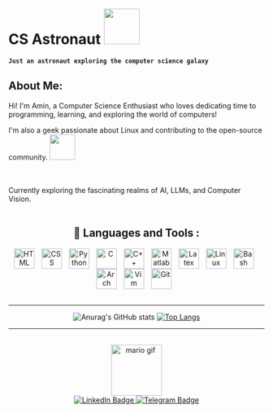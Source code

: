 <h1>
  CS Astronaut 
  <img src="https://media3.giphy.com/media/v1.Y2lkPTc5MGI3NjExcjE3aGE5ZXdiaTdiMXBpeTk5ZG5iZXY2NTB0MzFiaDVrYjNzZ2xyayZlcD12MV9pbnRlcm5hbF9naWZfYnlfaWQmY3Q9cw/gyr5H37A484WqdFXJ7/giphy.gif" width="70px"/>

</h1>

**`Just an astronaut exploring the computer science galaxy`**



<h2>
About Me:
</h2>

<div>

Hi! I'm Amin, a Computer Science Enthusiast who loves dedicating time to programming, learning, and exploring the world of computers! <br/>

I'm also a geek passionate about Linux and contributing to the open-source community. <img src="https://media.tenor.com/S61VCO73mOAAAAAj/linux-tux.gif" width="50px"/>
<div/>

<br/>
<br/>

<div>Currently exploring the fascinating realms of AI, LLMs, and Computer Vision.<div/>

<br/>



<div align="center">

 <h2>🧰 Languages and Tools :</h2>

  <img align="center" alt="HTML" width="40px" style="padding-right:10px;" src="https://cdn.jsdelivr.net/gh/devicons/devicon/icons/html5/html5-plain.svg" />
  <img align="center" alt="CSS" width="40px" style="padding-right:10px;" src="https://cdn.jsdelivr.net/gh/devicons/devicon/icons/css3/css3-plain.svg" />
  <img align="center" alt="Python" width="40px" style="padding-right:10px;" src="https://cdn.jsdelivr.net/gh/devicons/devicon/icons/python/python-original.svg" />
  <img align="center" alt="C" width="40px" style="padding-right:10px;" src="https://cdn.jsdelivr.net/gh/devicons/devicon@latest/icons/c/c-original.svg" />
  <img align="center" alt="C++" width="40px" style="padding-right:10px;" src="https://cdn.jsdelivr.net/gh/devicons/devicon/icons/cplusplus/cplusplus-original.svg" />
  <img align="center" alt="Matlab" width="40px" style="padding-right:10px;" src="https://cdn.jsdelivr.net/gh/devicons/devicon@latest/icons/matlab/matlab-original.svg" />
  <img align="center" alt="Latex" width="40px" style="padding-right:10px;" src="https://cdn.jsdelivr.net/gh/devicons/devicon@latest/icons/latex/latex-original.svg" />
  <img align="center" alt="Linux" width="40px" style="padding-right:10px;" src="https://cdn.jsdelivr.net/gh/devicons/devicon/icons/linux/linux-original.svg" />
  <img align="center" alt="Bash" width="40px" style="padding-right:10px;" src="https://cdn.jsdelivr.net/gh/devicons/devicon@latest/icons/bash/bash-original.svg" />
  <img align="center" alt="Arch" width="40px" style="padding-right:10px;" src="https://cdn.jsdelivr.net/gh/devicons/devicon@latest/icons/archlinux/archlinux-original.svg" />
  <img align="center" alt="Vim" width="40px" style="padding-right:10px;" src="https://cdn.jsdelivr.net/gh/devicons/devicon@latest/icons/vim/vim-original.svg" />
  <img align="center" alt="Git" width="40px" style="padding-right:10px;" src="https://cdn.jsdelivr.net/gh/devicons/devicon/icons/git/git-original.svg" />
<div>

<br/>
<hr/>

<div align="center">

![Anurag's GitHub stats](https://github-readme-stats.vercel.app/api?username=CS-Astronaut&show_icons=true&theme=radical) [![Top Langs](https://github-readme-stats.vercel.app/api/top-langs/?username=CS-Astronaut&layout=compact&theme=radical&hide=jupyter%20notebook&langs_count=7)](https://github.com/anuraghazra/github-readme-stats)
  
</div>

<hr/>
<br/>

<div id="header" align="center">
  <img src="https://media1.giphy.com/media/v1.Y2lkPTc5MGI3NjExYW94eXJpYW9sNG42bmRpd2p3ZDk4Zmt4dGQ2Mm5vZmg4aTlwbW4xbSZlcD12MV9pbnRlcm5hbF9naWZfYnlfaWQmY3Q9cw/DGaZTLF390Z0s/giphy.gif" width="100" alt="mario gif"/>        
</div>

<div id="badges" align="center">

  <a href="https://www.linkedin.com/in/amin-farahani-8a6511263/">
    <img src="https://img.shields.io/badge/LinkedIn-blue?style=for-the-badge&logo=linkedin&logoColor=white" alt="LinkedIn Badge"/>
  </a>

  <a href="https://telegram.me/RetroAstro">
    <img src="https://img.shields.io/badge/Telegram-blue?style=for-the-badge&logo=Telegram&logoColor=white" alt="Telegram Badge"/>
  </a>

</div>

<div id="badges" align="center"> 
  <img src="https://komarev.com/ghpvc/?username=cs-astronaut&style=flat-square&color=blue" alt=""/>
</div>

